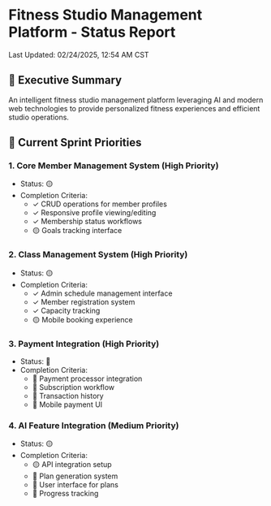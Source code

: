# Fitness Studio Management Platform - Status Report
Last Updated: 02/24/2025, 12:54 AM CST

## 🎯 Executive Summary
An intelligent fitness studio management platform leveraging AI and modern web technologies to provide personalized fitness experiences and efficient studio operations.

## 🚨 Current Sprint Priorities

### 1. Core Member Management System (High Priority)
- Status: 🟡
- Completion Criteria:
  - ✓ CRUD operations for member profiles
  - ✓ Responsive profile viewing/editing
  - ✓ Membership status workflows
  - 🟡 Goals tracking interface

### 2. Class Management System (High Priority)
- Status: 🟡
- Completion Criteria:
  - ✓ Admin schedule management interface
  - ✓ Member registration system
  - ✓ Capacity tracking
  - 🟡 Mobile booking experience

### 3. Payment Integration (High Priority)
- Status: 🔴
- Completion Criteria:
  - 🔴 Payment processor integration
  - 🔴 Subscription workflow
  - 🔴 Transaction history
  - 🔴 Mobile payment UI

### 4. AI Feature Integration (Medium Priority)
- Status: 🟡
- Completion Criteria:
  - 🟡 API integration setup
  - 🔴 Plan generation system
  - 🔴 User interface for plans
  - 🔴 Progress tracking